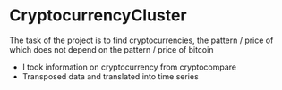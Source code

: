 # CryptocurrencyCluster
The task of the project is to find cryptocurrencies, the pattern / price of which does not depend on the pattern / price of bitcoin
- I took information on cryptocurrency from cryptocompare
- Transposed data and translated into time series
